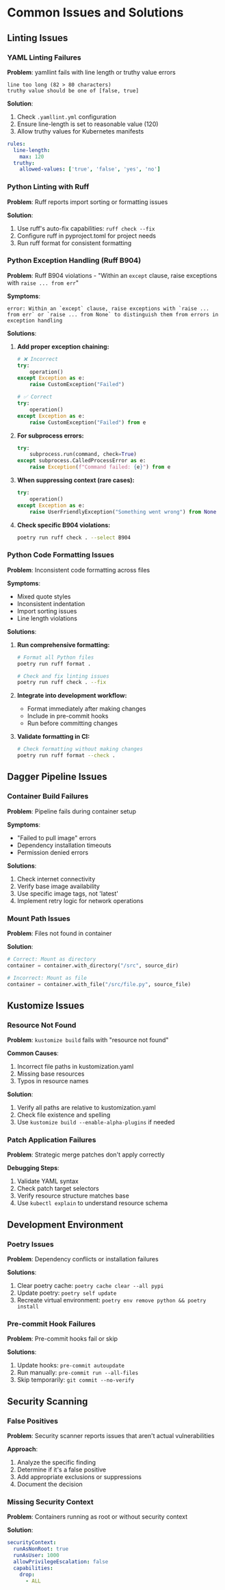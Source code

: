 # Common Issues and Solutions

## Linting Issues

### YAML Linting Failures

**Problem**: yamllint fails with line length or truthy value errors

```
line too long (82 > 80 characters)
truthy value should be one of [false, true]
```

**Solution**:

1. Check `.yamllint.yml` configuration
1. Ensure line-length is set to reasonable value (120)
1. Allow truthy values for Kubernetes manifests

```yaml
rules:
  line-length:
    max: 120
  truthy:
    allowed-values: ['true', 'false', 'yes', 'no']
```

### Python Linting with Ruff

**Problem**: Ruff reports import sorting or formatting issues

**Solution**:

1. Use ruff's auto-fix capabilities: `ruff check --fix`
1. Configure ruff in pyproject.toml for project needs
1. Run ruff format for consistent formatting

### Python Exception Handling (Ruff B904)

**Problem**: Ruff B904 violations - "Within an `except` clause, raise exceptions with `raise ... from err`"

**Symptoms**:

```
error: Within an `except` clause, raise exceptions with `raise ... from err` or `raise ... from None` to distinguish them from errors in exception handling
```

**Solutions**:

1. **Add proper exception chaining:**

   ```python
   # ❌ Incorrect
   try:
       operation()
   except Exception as e:
       raise CustomException("Failed")

   # ✅ Correct
   try:
       operation()
   except Exception as e:
       raise CustomException("Failed") from e
   ```

1. **For subprocess errors:**

   ```python
   try:
       subprocess.run(command, check=True)
   except subprocess.CalledProcessError as e:
       raise Exception(f"Command failed: {e}") from e
   ```

1. **When suppressing context (rare cases):**

   ```python
   try:
       operation()
   except Exception as e:
       raise UserFriendlyException("Something went wrong") from None
   ```

1. **Check specific B904 violations:**

   ```bash
   poetry run ruff check . --select B904
   ```

### Python Code Formatting Issues

**Problem**: Inconsistent code formatting across files

**Symptoms**:

- Mixed quote styles
- Inconsistent indentation
- Import sorting issues
- Line length violations

**Solutions**:

1. **Run comprehensive formatting:**

   ```bash
   # Format all Python files
   poetry run ruff format .

   # Check and fix linting issues
   poetry run ruff check . --fix
   ```

1. **Integrate into development workflow:**

   - Format immediately after making changes
   - Include in pre-commit hooks
   - Run before committing changes

1. **Validate formatting in CI:**

   ```bash
   # Check formatting without making changes
   poetry run ruff format --check .
   ```

## Dagger Pipeline Issues

### Container Build Failures

**Problem**: Pipeline fails during container setup

**Symptoms**:

- "Failed to pull image" errors
- Dependency installation timeouts
- Permission denied errors

**Solutions**:

1. Check internet connectivity
1. Verify base image availability
1. Use specific image tags, not 'latest'
1. Implement retry logic for network operations

### Mount Path Issues

**Problem**: Files not found in container

**Solution**:

```python
# Correct: Mount as directory
container = container.with_directory("/src", source_dir)

# Incorrect: Mount as file
container = container.with_file("/src/file.py", source_file)
```

## Kustomize Issues

### Resource Not Found

**Problem**: `kustomize build` fails with "resource not found"

**Common Causes**:

1. Incorrect file paths in kustomization.yaml
1. Missing base resources
1. Typos in resource names

**Solution**:

1. Verify all paths are relative to kustomization.yaml
1. Check file existence and spelling
1. Use `kustomize build --enable-alpha-plugins` if needed

### Patch Application Failures

**Problem**: Strategic merge patches don't apply correctly

**Debugging Steps**:

1. Validate YAML syntax
1. Check patch target selectors
1. Verify resource structure matches base
1. Use `kubectl explain` to understand resource schema

## Development Environment

### Poetry Issues

**Problem**: Dependency conflicts or installation failures

**Solutions**:

1. Clear poetry cache: `poetry cache clear --all pypi`
1. Update poetry: `poetry self update`
1. Recreate virtual environment: `poetry env remove python && poetry install`

### Pre-commit Hook Failures

**Problem**: Pre-commit hooks fail or skip

**Solutions**:

1. Update hooks: `pre-commit autoupdate`
1. Run manually: `pre-commit run --all-files`
1. Skip temporarily: `git commit --no-verify`

## Security Scanning

### False Positives

**Problem**: Security scanner reports issues that aren't actual vulnerabilities

**Approach**:

1. Analyze the specific finding
1. Determine if it's a false positive
1. Add appropriate exclusions or suppressions
1. Document the decision

### Missing Security Context

**Problem**: Containers running as root or without security context

**Solution**:

```yaml
securityContext:
  runAsNonRoot: true
  runAsUser: 1000
  allowPrivilegeEscalation: false
  capabilities:
    drop:
      - ALL
```
